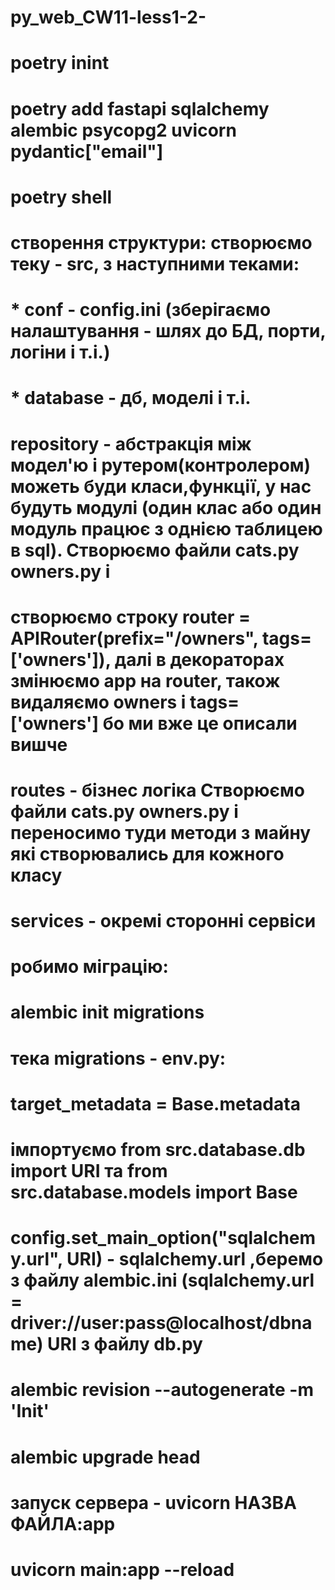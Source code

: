 # py_web_CW11-less1-2-

# poetry inint
# poetry add fastapi sqlalchemy alembic psycopg2 uvicorn pydantic["email"]
# poetry shell

# створення структури: створюємо теку - src, з наступними теками: 
# * conf - config.ini (зберігаємо налаштування - шлях до БД, порти, логіни і т.і.)
# * database - дб, моделі і т.і.
# repository - абстракція між модел'ю і рутером(контролером) можеть буди класи,функції, у нас будуть модулі (один клас або один модуль працює з однією таблицею в sql). Створюємо файли cats.py owners.py і 
# створюємо строку router = APIRouter(prefix="/owners", tags=['owners']), далі в декораторах змінюємо app на router, також видаляємо owners і tags=['owners'] бо ми вже це описали вишче

# routes - бізнес логіка Створюємо файли cats.py owners.py і переносимо туди методи з майну які створювались для кожного класу
# services - окремі сторонні сервіси



# робимо міграцію:
# alembic init migrations
# тека migrations - env.py:
# target_metadata = Base.metadata 
# імпортуємо from src.database.db import URI та from src.database.models import Base
# config.set_main_option("sqlalchemy.url", URI) - sqlalchemy.url ,беремо з файлу alembic.ini (sqlalchemy.url = driver://user:pass@localhost/dbname) URI з файлу db.py

# alembic revision --autogenerate -m 'Init'

# alembic upgrade head


# запуск сервера - uvicorn НАЗВА ФАЙЛА:арр
# uvicorn main:app --reload
 